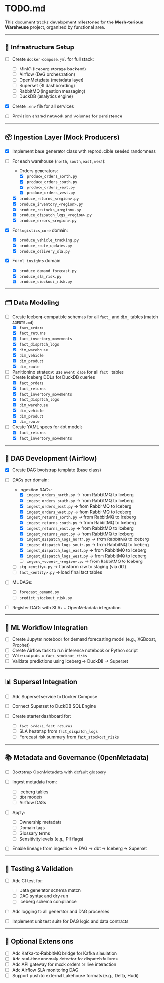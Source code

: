 # TODO.md

This document tracks development milestones for the **Mesh-terious Warehouse** project, organized by functional area.

---

## 🔧 Infrastructure Setup

* [ ] Create `docker-compose.yml` for full stack:

  * [ ] MinIO (Iceberg storage backend)
  * [ ] Airflow (DAG orchestration)
  * [ ] OpenMetadata (metadata layer)
  * [ ] Superset (BI dashboarding)
  * [ ] RabbitMQ (ingestion messaging)
  * [ ] DuckDB (analytics engine)
* [x] Create `.env` file for all services
* [ ] Provision shared network and volumes for persistence

---

## 📦 Ingestion Layer (Mock Producers)

* [x] Implement base generator class with reproducible seeded randomness
* [ ] For each warehouse (`north`, `south`, `east`, `west`):

  * Orders generators:
    * [x] `produce_orders_north.py`
    * [x] `produce_orders_south.py`
    * [x] `produce_orders_east.py`
    * [x] `produce_orders_west.py`
  * [x] `produce_returns_<region>.py`
  * [x] `produce_inventory_<region>.py`
  * [x] `produce_restocks_<region>.py`
  * [x] `produce_dispatch_logs_<region>.py`
  * [x] `produce_errors_<region>.py`
* [x] For `logistics_core` domain:

  * [x] `produce_vehicle_tracking.py`
  * [x] `produce_route_updates.py`
  * [x] `produce_delivery_sla.py`
* [x] For `ml_insights` domain:

  * [x] `produce_demand_forecast.py`
  * [x] `produce_sla_risk.py`
  * [x] `produce_stockout_risk.py`

---

## 🗂️ Data Modeling

* [ ] Create Iceberg-compatible schemas for all `fact_` and `dim_` tables (match `AGENTS.md`)
  * [x] `fact_orders`
  * [x] `fact_returns`
  * [x] `fact_inventory_movements`
  * [x] `fact_dispatch_logs`
  * [x] `dim_warehouse`
  * [x] `dim_vehicle`
  * [x] `dim_product`
  * [x] `dim_route`
* [ ] Partitioning strategy: use `event_date` for all `fact_` tables
* [ ] Create Iceberg DDLs for DuckDB queries
  * [x] `fact_orders`
  * [x] `fact_returns`
  * [x] `fact_inventory_movements`
  * [x] `fact_dispatch_logs`
  * [x] `dim_warehouse`
  * [x] `dim_vehicle`
  * [x] `dim_product`
  * [x] `dim_route`
* [ ] Create YAML specs for dbt models
  * [x] `fact_returns`
  * [x] `fact_inventory_movements`

---

## 🔄 DAG Development (Airflow)

* [x] Create DAG bootstrap template (base class)
* [ ] DAGs per domain:

  * Ingestion DAGs:
    * [x] `ingest_orders_north.py` → from RabbitMQ to Iceberg
    * [x] `ingest_orders_south.py` → from RabbitMQ to Iceberg
    * [x] `ingest_orders_east.py` → from RabbitMQ to Iceberg
    * [x] `ingest_orders_west.py` → from RabbitMQ to Iceberg
    * [x] `ingest_returns_north.py` → from RabbitMQ to Iceberg
    * [x] `ingest_returns_south.py` → from RabbitMQ to Iceberg
    * [x] `ingest_returns_east.py` → from RabbitMQ to Iceberg
    * [x] `ingest_returns_west.py` → from RabbitMQ to Iceberg
    * [x] `ingest_dispatch_logs_north.py` → from RabbitMQ to Iceberg
    * [x] `ingest_dispatch_logs_south.py` → from RabbitMQ to Iceberg
    * [x] `ingest_dispatch_logs_east.py` → from RabbitMQ to Iceberg
    * [x] `ingest_dispatch_logs_west.py` → from RabbitMQ to Iceberg
    * [ ] `ingest_<event>_<region>.py` → from RabbitMQ to Iceberg
  * [ ] `stg_<entity>.py` → transform raw to staging (via dbt)
  * [ ] `fact_<entity>.py` → load final fact tables
* [ ] ML DAGs:

  * [ ] `forecast_demand.py`
  * [ ] `predict_stockout_risk.py`
* [ ] Register DAGs with SLAs + OpenMetadata integration

---

## 🧠 ML Workflow Integration

* [ ] Create Jupyter notebook for demand forecasting model (e.g., XGBoost, Prophet)
* [ ] Create Airflow task to run inference notebook or Python script
* [ ] Write outputs to `fact_stockout_risks`
* [ ] Validate predictions using Iceberg → DuckDB → Superset

---

## 📊 Superset Integration

* [ ] Add Superset service to Docker Compose
* [ ] Connect Superset to DuckDB SQL Engine
* [ ] Create starter dashboard for:

  * [ ] `fact_orders`, `fact_returns`
  * [ ] SLA heatmap from `fact_dispatch_logs`
  * [ ] Forecast risk summary from `fact_stockout_risks`

---

## 📚 Metadata and Governance (OpenMetadata)

* [ ] Bootstrap OpenMetadata with default glossary
* [ ] Ingest metadata from:

  * [ ] Iceberg tables
  * [ ] dbt models
  * [ ] Airflow DAGs
* [ ] Apply:

  * [ ] Ownership metadata
  * [ ] Domain tags
  * [ ] Glossary terms
  * [ ] Sensitivity levels (e.g., PII flags)
* [ ] Enable lineage from ingestion → DAG → dbt → Iceberg → Superset

---

## 🧪 Testing & Validation

* [ ] Add CI test for:

  * [ ] Data generator schema match
  * [ ] DAG syntax and dry-run
  * [ ] Iceberg schema compliance
* [ ] Add logging to all generator and DAG processes
* [ ] Implement unit test suite for DAG logic and data contracts

---

## 🧩 Optional Extensions

* [ ] Add Kafka-to-RabbitMQ bridge for Kafka simulation
* [ ] Add real-time anomaly detector for dispatch failures
* [ ] Add API gateway for mock orders or live interaction
* [ ] Add Airflow SLA monitoring DAG
* [ ] Support push to external Lakehouse formats (e.g., Delta, Hudi)
